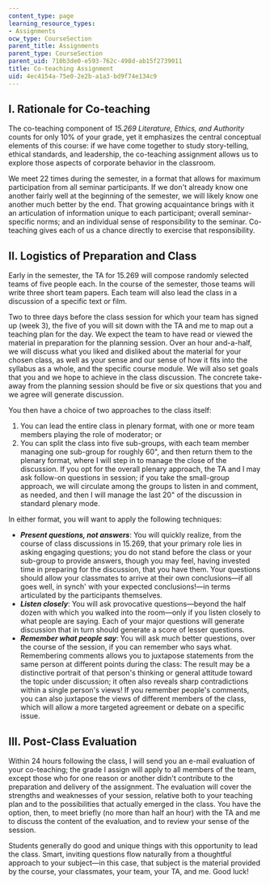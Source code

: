 ```yaml
---
content_type: page
learning_resource_types:
- Assignments
ocw_type: CourseSection
parent_title: Assignments
parent_type: CourseSection
parent_uid: 710b3de0-e593-762c-498d-ab15f2739011
title: Co-teaching Assignment
uid: 4ec4154a-75e0-2e2b-a1a3-bd9f74e134c9
---
```


I. Rationale for Co-teaching
----------------------------

The co-teaching component of _15.269 Literature, Ethics, and Authority_ counts for only 10% of your grade, yet it emphasizes the central conceptual elements of this course: if we have come together to study story-telling, ethical standards, and leadership, the co-teaching assignment allows us to explore those aspects of corporate behavior in the classroom.

We meet 22 times during the semester, in a format that allows for maximum participation from all seminar participants. If we don't already know one another fairly well at the beginning of the semester, we will likely know one another much better by the end. That growing acquaintance brings with it an articulation of information unique to each participant; overall seminar-specific norms; and an individual sense of responsibility to the seminar. Co-teaching gives each of us a chance directly to exercise that responsibility.

II. Logistics of Preparation and Class
--------------------------------------

Early in the semester, the TA for 15.269 will compose randomly selected teams of five people each. In the course of the semester, those teams will write three short team papers. Each team will also lead the class in a discussion of a specific text or film.

Two to three days before the class session for which your team has signed up (week 3), the five of you will sit down with the TA and me to map out a teaching plan for the day. We expect the team to have read or viewed the material in preparation for the planning session. Over an hour and-a-half, we will discuss what you liked and disliked about the material for your chosen class, as well as your sense and our sense of how it fits into the syllabus as a whole, and the specific course module. We will also set goals that you and we hope to achieve in the class discussion. The concrete take-away from the planning session should be five or six questions that you and we agree will generate discussion.

You then have a choice of two approaches to the class itself:

1.  You can lead the entire class in plenary format, with one or more team members playing the role of moderator; or
2.  You can split the class into five sub-groups, with each team member managing one sub-group for roughly 60", and then return them to the plenary format, where I will step in to manage the close of the discussion. If you opt for the overall plenary approach, the TA and I may ask follow-on questions in session; if you take the small-group approach, we will circulate among the groups to listen in and comment, as needed, and then I will manage the last 20" of the discussion in standard plenary mode.

In either format, you will want to apply the following techniques:

*   **_Present questions, not answers_**: You will quickly realize, from the course of class discussions in 15.269, that your primary role lies in asking engaging questions; you do not stand before the class or your sub-group to provide answers, though you may feel, having invested time in preparing for the discussion, that you have them. Your questions should allow your classmates to arrive at their own conclusions—if all goes well, in synch' with your expected conclusions!—in terms articulated by the participants themselves.
*   **_Listen closely_**: You will ask provocative questions—beyond the half dozen with which you walked into the room—only if you listen closely to what people are saying. Each of your major questions will generate discussion that in turn should generate a score of lesser questions.
*   _**Remember what people say**_: You will ask much better questions, over the course of the session, if you can remember who says what. Remembering comments allows you to juxtapose statements from the same person at different points during the class: The result may be a distinctive portrait of that person's thinking or general attitude toward the topic under discussion; it often also reveals sharp contradictions within a single person's views! If you remember people's comments, you can also juxtapose the views of different members of the class, which will allow a more targeted agreement or debate on a specific issue.

III. Post-Class Evaluation
--------------------------

Within 24 hours following the class, I will send you an e-mail evaluation of your co-teaching; the grade I assign will apply to all members of the team, except those who for one reason or another didn't contribute to the preparation and delivery of the assignment. The evaluation will cover the strengths and weaknesses of your session, relative both to your teaching plan and to the possibilities that actually emerged in the class. You have the option, then, to meet briefly (no more than half an hour) with the TA and me to discuss the content of the evaluation, and to review your sense of the session.

Students generally do good and unique things with this opportunity to lead the class. Smart, inviting questions flow naturally from a thoughtful approach to your subject—in this case, that subject is the material provided by the course, your classmates, your team, your TA, and me. Good luck!